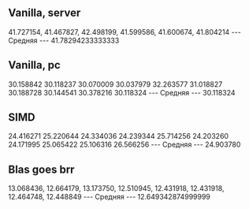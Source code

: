 ## Vanilla, server
41.727154,
41.467827,
42.498199,
41.599586,
41.600674,
41.804214
--- Средняя ---
41.78294233333333

## Vanilla, pc
30.158842
30.118237
30.070009
30.037979
32.263577
31.018827
30.188728
30.144541
30.378216
30.118324
--- Средняя ---
30.118324

## SIMD
24.416271
25.220644
24.334036
24.239344
25.714256
24.203260
24.171995
25.065422
25.106316
26.566256
--- Средняя ---
24.903780

## Blas goes brr
13.068436,
12.664179,
13.173750,
12.510945,
12.431918,
12.431918,
12.464748,
12.448849
--- Средняя ---
12.649342874999999


